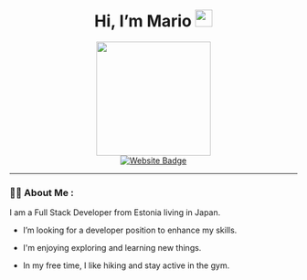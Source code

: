 <h1 align="center">
  Hi, I’m Mario 
  <img src="https://media.giphy.com/media/hvRJCLFzcasrR4ia7z/giphy.gif" width="30px"/>
</h1>

<div id="header" align="center">
  <img src="https://media1.giphy.com/media/bGgsc5mWoryfgKBx1u/giphy.gif?cid=ecf05e47ir4e8kmhm1p3b916ewhyamnegp0we0tssg370nvt&ep=v1_gifs_search&rid=giphy.gif&ct=g" width="200" />
</div>

<div id="badges" align="center">
  <a href="https://www.mariopaju.me">
    <img src="https://img.shields.io/badge/Portfolio-blue?style=for-the-badge&logo=firefox&logoColor=white" alt="Website Badge"/>
  </a>
</div>

---

### :man_technologist: About Me :

I am a Full Stack Developer from Estonia living in Japan.

-  I’m looking for a developer position to enhance my skills.

-  I'm enjoying exploring and learning new things.

-  In my free time, I like hiking and stay active in the gym.

